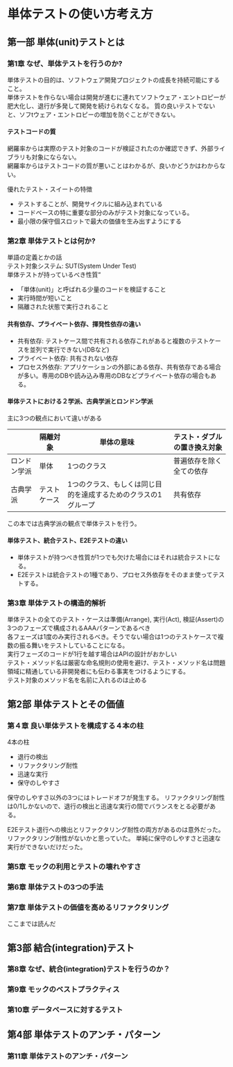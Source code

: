 # 単体テストの使い方考え方

## 第一部 単体(unit)テストとは

### 第1章 なぜ、単体テストを行うのか?

単体テストの目的は、ソフトウェア開発プロジェクトの成長を持続可能にすること。  
単体テストを作らない場合は開発が進むに連れてソフトウェア・エントロピーが肥大化し、退行が多発して開発を続けられなくなる。
質の良いテストでないと、ソフtウェア・エントロピーの増加を防ぐことができない。  

#### テストコードの質

網羅率からは実際のテスト対象のコードが検証されたのか確認できず、外部ライブラリも対象にならない。  
網羅率からはテストコードの質が悪いことはわかるが、良いかどうかはわからない。  

優れたテスト・スイートの特徴

- テストすることが、開発サイクルに組み込まれている
- コードベースの特に重要な部分のみがテスト対象になっている。
- 最小限の保守個スロットで最大の価値を生み出すようにする

### 第2章 単体テストとは何か?

単語の定義とかの話  
テスト対象システム: SUT(System Under Test)  
単体テストが持っているべき性質“

- 「単体(unit)」と呼ばれる少量のコードを検証すること
- 実行時間が短いこと
- 隔離された状態で実行されること

#### 共有依存、プライベート依存、揮発性依存の違い

- 共有依存: テストケース間で共有される依存これがあると複数のテストケースを並列で実行できない(DBなど)
- プライベート依存: 共有されない依存
- プロセス外依存: アプリケーションの外部にある依存、共有依存である場合が多い。専用のDBや読み込み専用のDBなどプライベート依存の場合もある。

#### 単体テストにおける２学派、古典学派とロンドン学派

主に3つの観点において違いがある

|           |隔離対象   |単体の意味                                           |テスト・ダブルの置き換え対象|
|---|---|---|---|
|ロンドン学派|単体       |1つのクラス                                          |普遍依存を除く全ての依存    |
|古典学派    |テストケース|1つのクラス、もしくは同じ目的を達成するためのクラスの1グループ|共有依存                 |

この本では古典学派の観点で単体テストを行う。

#### 単体テスト、統合テスト、E2Eテストの違い

- 単体テストが持つべき性質が1つでも欠けた場合にはそれは統合テストになる。
- E2Eテストは統合テストの1種であり、プロセス外依存をそのまま使ってテストする。

### 第3章 単体テストの構造的解析

単体テストの全てのテスト・ケースは準備(Arrange), 実行(Act), 検証(Assert)の3つのフェーズで構成されるAAAパターンであるべき  
各フェーズは1度のみ実行されるべき。そうでない場合は1つのテストケースで複数の振る舞いをテストしていることになる。  
実行フェーズのコードが1行を越す場合はAPIの設計がおかしい  
テスト・メソッド名は厳密な命名規則の使用を避け、テスト・メソッド名は問題領域に精通している非開発者にも伝わる事実をつけるようにする。  
テスト対象のメソッド名を名前に入れるのは止める  

## 第2部 単体テストとその価値

### 第４章 良い単体テストを構成する４本の柱

4本の柱

- 退行の検出
- リファクタリング耐性
- 迅速な実行
- 保守のしやすさ

保守のしやすさ以外の3つにはトレードオフが発生する。
リファクタリング耐性は0/1しかないので、退行の検出と迅速な実行の間でバランスをとる必要がある。

E2Eテスト退行への検出とリファクタリング耐性の両方があるのは意外だった。
リファクタリング耐性がないかと思っていた。
単純に保守のしやすさと迅速な実行ができないだけだった。


### 第5章 モックの利用とテストの壊れやすさ

### 第6章 単体テストの3つの手法

### 第7章 単体テストの価値を高めるリファクタリング

ここまでは読んだ

## 第3部 結合(integration)テスト

### 第8章 なぜ、統合(integration)テストを行うのか？

### 第9章 モックのベストプラクティス

### 第10章 データベースに対するテスト

## 第4部 単体テストのアンチ・パターン

### 第11章 単体テストのアンチ・パターン
